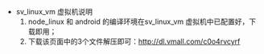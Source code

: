 ﻿
* sv_linux_vm 虚拟机说明
  1.  node_linux 和 android 的编译环境在sv_linux_vm 虚拟机中已配置好，下载即用；
  2.  下载该页面中的3个文件解压即可：http://dl.vmall.com/c0o4rvcyrf
  
  